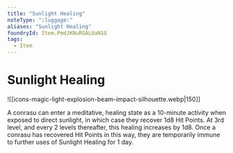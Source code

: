 ```yaml
---
title: "Sunlight Healing"
noteType: ":luggage:"
aliases: "Sunlight Healing"
foundryId: Item.PmdJKNuRGALUaN1G
tags:
  - Item
---
```


# Sunlight Healing
![[icons-magic-light-explosion-beam-impact-silhouette.webp|150]]

A conrasu can enter a meditative, healing state as a 10-minute activity when exposed to direct sunlight, in which case they recover 1d8 Hit Points. At 3rd level, and every 2 levels thereafter, this healing increases by 1d8. 
Once a conrasu has recovered Hit Points in this way, they are temporarily immune to further uses of Sunlight Healing for 1 day.
